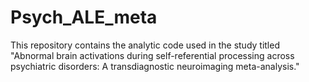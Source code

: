 # Psych_ALE_meta
This repository contains the analytic code used in the study titled "Abnormal brain activations during self-referential processing across psychiatric disorders: A transdiagnostic neuroimaging meta-analysis." 
